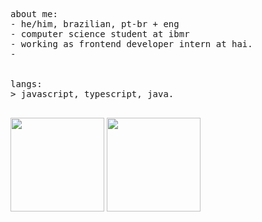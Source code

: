 <p float="left">
    <samp>
      <br>
      <br>
      about me:<br>
             - he/him, brazilian, pt-br + eng<br>
             - computer science student at ibmr<br>
             - working as frontend developer intern at hai.<br>
             - <br>
      <br>
      <br>
      langs:<br>
          > javascript, typescript, java.
      <br>
      <br>
    </samp>
  </p>

<div>

<img height="150em" src="https://github-readme-stats.vercel.app/api/top-langs/?username=claudinxch&layout=compact&langs_count=7&theme=catppuccin_mocha"/> 
<img height="150em" src="https://github-readme-stats.vercel.app/api?username=claudinxch&show_icons=true&theme=catppuccin_mocha&include_all_commits=true&count_private=true"/>

</div>
